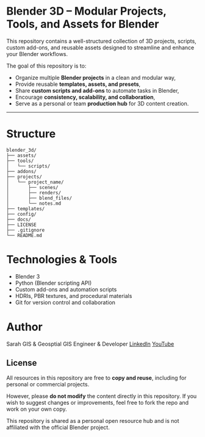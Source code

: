 # Blender 3D – Modular Projects, Tools, and Assets for Blender

This repository contains a well-structured collection of 3D projects, scripts, custom add-ons, and reusable assets designed to streamline and enhance your Blender workflows.

The goal of this repository is to:

- Organize multiple **Blender projects** in a clean and modular way,
- Provide reusable **templates, assets, and presets**,
- Share **custom scripts and add-ons** to automate tasks in Blender,
- Encourage **consistency, scalability, and collaboration**,
- Serve as a personal or team **production hub** for 3D content creation.

---

# Structure

```plaintext
blender_3d/
├── assets/
├── tools/
│   └── scripts/
├── addons/
├── projects/
│   └── project_name/
│       ├── scenes/
│       ├── renders/
│       ├── blend_files/
│       └── notes.md
├── templates/
├── config/
├── docs/
├── LICENSE
├── .gitignore
└── README.md
```

# Technologies & Tools
- Blender 3
- Python (Blender scripting API)
- Custom add-ons and automation scripts
- HDRIs, PBR textures, and procedural materials
- Git for version control and collaboration

# Author
Sarah GIS & Geosptial
GIS Engineer & Developer 
[LinkedIn](https://www.linkedin.com/in/sarah-ortonovi/)
[YouTube](https://www.youtube.com/@sarah-gis-geospatial)

## License

All resources in this repository are free to **copy and reuse**, including for personal or commercial projects.

However, please **do not modify** the content directly in this repository. 
If you wish to suggest changes or improvements, feel free to fork the repo and work on your own copy.

This repository is shared as a personal open resource hub and is not affiliated with the official Blender project.
